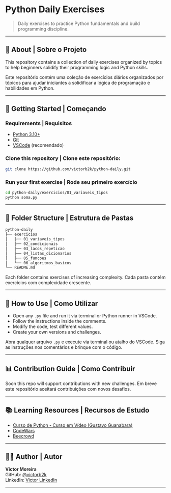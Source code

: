 # Python Daily Exercises

> Daily exercises to practice Python fundamentals and build programming discipline.

---

## 🌟 About | Sobre o Projeto

This repository contains a collection of daily exercises organized by topics to help beginners solidify their programming logic and Python skills.

Este repositório contém uma coleção de exercícios diários organizados por tópicos para ajudar iniciantes a solidificar a lógica de programação e habilidades em Python.

---

## 🚀 Getting Started | Começando

### Requirements | Requisitos

- [Python 3.10+](https://www.python.org/downloads/)
- [Git](https://git-scm.com/)
- [VSCode](https://code.visualstudio.com/) (recomendado)

### Clone this repository | Clone este repositório:
```bash
git clone https://github.com/victorb2k/python-daily.git
```

### Run your first exercise | Rode seu primeiro exercício
```bash
cd python-daily/exercicios/01_variaveis_tipos
python soma.py
```

---

## 📂 Folder Structure | Estrutura de Pastas

```bash
python-daily
├── exercicios
│   ├── 01_variaveis_tipos
│   ├── 02_condicionais
│   ├── 03_lacos_repeticao
│   ├── 04_listas_dicionarios
│   ├── 05_funcoes
│   └── 06_algoritmos_basicos
└── README.md
```

Each folder contains exercises of increasing complexity.
Cada pasta contém exercícios com complexidade crescente.

---

## 📓 How to Use | Como Utilizar

- Open any `.py` file and run it via terminal or Python runner in VSCode.
- Follow the instructions inside the comments.
- Modify the code, test different values.
- Create your own versions and challenges.

Abra qualquer arquivo `.py` e execute via terminal ou atalho do VSCode.
Siga as instruções nos comentários e brinque com o código.

---

## 📊 Contribution Guide | Como Contribuir

Soon this repo will support contributions with new challenges.
Em breve este repositório aceitará contribuições com novos desafios.

---

## 📚 Learning Resources | Recursos de Estudo

- [Curso de Python - Curso em Vídeo (Gustavo Guanabara)](https://www.youtube.com/playlist?list=PLHz_AreHm4dkZ3JDZ2Kx2Z3D9OGBoQclc)
- [CodeWars](https://www.codewars.com/)
- [Beecrowd](https://www.beecrowd.com.br/)

---

## 🧑‍💻 Author | Autor

**Victor Moreira**  
GitHub: [@victorb2k](https://github.com/victorb2k)  
LinkedIn: [Victor LinkedIn](https://www.linkedin.com/in/victor-moreira-4210b9358/)

---